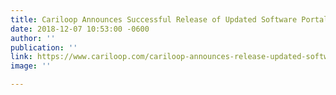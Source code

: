 ```yaml
---
title: Cariloop Announces Successful Release of Updated Software Portal
date: 2018-12-07 10:53:00 -0600
author: ''
publication: ''
link: https://www.cariloop.com/cariloop-announces-release-updated-software-portal/
image: ''

---
```

